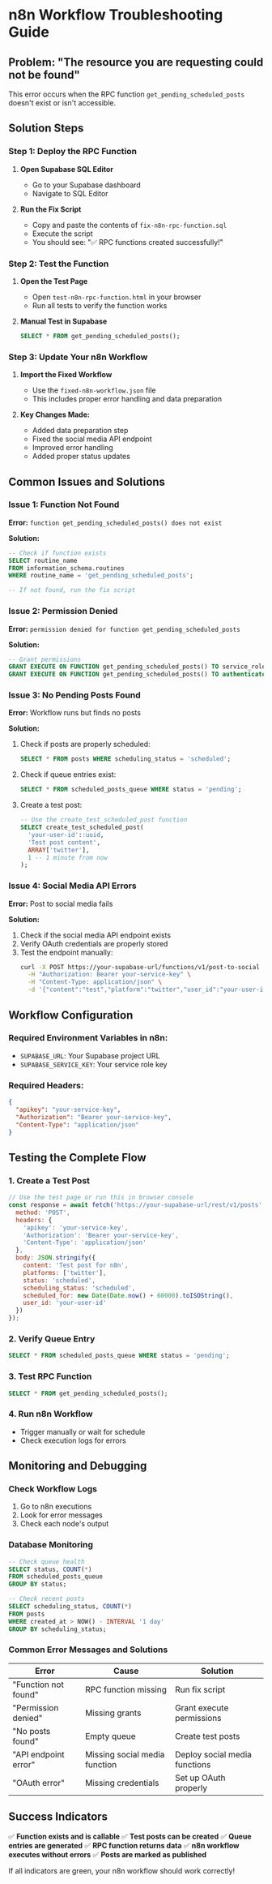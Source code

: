 # n8n Workflow Troubleshooting Guide

## Problem: "The resource you are requesting could not be found"

This error occurs when the RPC function `get_pending_scheduled_posts` doesn't exist or isn't accessible.

## Solution Steps

### Step 1: Deploy the RPC Function

1. **Open Supabase SQL Editor**
   - Go to your Supabase dashboard
   - Navigate to SQL Editor

2. **Run the Fix Script**
   - Copy and paste the contents of `fix-n8n-rpc-function.sql`
   - Execute the script
   - You should see: "✅ RPC functions created successfully!"

### Step 2: Test the Function

1. **Open the Test Page**
   - Open `test-n8n-rpc-function.html` in your browser
   - Run all tests to verify the function works

2. **Manual Test in Supabase**
   ```sql
   SELECT * FROM get_pending_scheduled_posts();
   ```

### Step 3: Update Your n8n Workflow

1. **Import the Fixed Workflow**
   - Use the `fixed-n8n-workflow.json` file
   - This includes proper error handling and data preparation

2. **Key Changes Made:**
   - Added data preparation step
   - Fixed the social media API endpoint
   - Improved error handling
   - Added proper status updates

## Common Issues and Solutions

### Issue 1: Function Not Found
**Error:** `function get_pending_scheduled_posts() does not exist`

**Solution:**
```sql
-- Check if function exists
SELECT routine_name 
FROM information_schema.routines 
WHERE routine_name = 'get_pending_scheduled_posts';

-- If not found, run the fix script
```

### Issue 2: Permission Denied
**Error:** `permission denied for function get_pending_scheduled_posts`

**Solution:**
```sql
-- Grant permissions
GRANT EXECUTE ON FUNCTION get_pending_scheduled_posts() TO service_role;
GRANT EXECUTE ON FUNCTION get_pending_scheduled_posts() TO authenticated;
```

### Issue 3: No Pending Posts Found
**Error:** Workflow runs but finds no posts

**Solution:**
1. Check if posts are properly scheduled:
   ```sql
   SELECT * FROM posts WHERE scheduling_status = 'scheduled';
   ```

2. Check if queue entries exist:
   ```sql
   SELECT * FROM scheduled_posts_queue WHERE status = 'pending';
   ```

3. Create a test post:
   ```sql
   -- Use the create_test_scheduled_post function
   SELECT create_test_scheduled_post(
     'your-user-id'::uuid,
     'Test post content',
     ARRAY['twitter'],
     1 -- 1 minute from now
   );
   ```

### Issue 4: Social Media API Errors
**Error:** Post to social media fails

**Solution:**
1. Check if the social media API endpoint exists
2. Verify OAuth credentials are properly stored
3. Test the endpoint manually:
   ```bash
   curl -X POST https://your-supabase-url/functions/v1/post-to-social \
     -H "Authorization: Bearer your-service-key" \
     -H "Content-Type: application/json" \
     -d '{"content":"test","platform":"twitter","user_id":"your-user-id"}'
   ```

## Workflow Configuration

### Required Environment Variables in n8n:
- `SUPABASE_URL`: Your Supabase project URL
- `SUPABASE_SERVICE_KEY`: Your service role key

### Required Headers:
```json
{
  "apikey": "your-service-key",
  "Authorization": "Bearer your-service-key",
  "Content-Type": "application/json"
}
```

## Testing the Complete Flow

### 1. Create a Test Post
```javascript
// Use the test page or run this in browser console
const response = await fetch('https://your-supabase-url/rest/v1/posts', {
  method: 'POST',
  headers: {
    'apikey': 'your-service-key',
    'Authorization': 'Bearer your-service-key',
    'Content-Type': 'application/json'
  },
  body: JSON.stringify({
    content: 'Test post for n8n',
    platforms: ['twitter'],
    status: 'scheduled',
    scheduling_status: 'scheduled',
    scheduled_for: new Date(Date.now() + 60000).toISOString(),
    user_id: 'your-user-id'
  })
});
```

### 2. Verify Queue Entry
```sql
SELECT * FROM scheduled_posts_queue WHERE status = 'pending';
```

### 3. Test RPC Function
```sql
SELECT * FROM get_pending_scheduled_posts();
```

### 4. Run n8n Workflow
- Trigger manually or wait for schedule
- Check execution logs for errors

## Monitoring and Debugging

### Check Workflow Logs
1. Go to n8n executions
2. Look for error messages
3. Check each node's output

### Database Monitoring
```sql
-- Check queue health
SELECT status, COUNT(*) 
FROM scheduled_posts_queue 
GROUP BY status;

-- Check recent posts
SELECT scheduling_status, COUNT(*) 
FROM posts 
WHERE created_at > NOW() - INTERVAL '1 day'
GROUP BY scheduling_status;
```

### Common Error Messages and Solutions

| Error | Cause | Solution |
|-------|-------|----------|
| "Function not found" | RPC function missing | Run fix script |
| "Permission denied" | Missing grants | Grant execute permissions |
| "No posts found" | Empty queue | Create test posts |
| "API endpoint error" | Missing social media function | Deploy social media functions |
| "OAuth error" | Missing credentials | Set up OAuth properly |

## Success Indicators

✅ **Function exists and is callable**
✅ **Test posts can be created**
✅ **Queue entries are generated**
✅ **RPC function returns data**
✅ **n8n workflow executes without errors**
✅ **Posts are marked as published**

If all indicators are green, your n8n workflow should work correctly!
